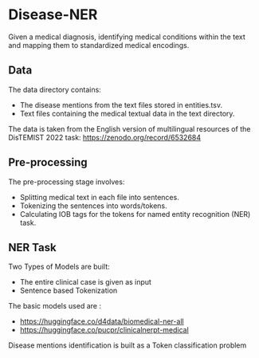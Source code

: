 # Disease-NER
Given a medical diagnosis, identifying medical conditions within the text and mapping them to standardized medical encodings.

## Data
The data directory contains:
- The disease mentions from the text files stored in entities.tsv.
- Text files containing the medical textual data in the text directory.

The data is taken from the English version of multilingual resources of the DisTEMIST 2022 task: https://zenodo.org/record/6532684  

## Pre-processing
The pre-processing stage involves:
- Splitting medical text in each file into sentences.
- Tokenizing the sentences into words/tokens.
- Calculating IOB tags for the tokens for named entity recognition (NER) task.

## NER Task
Two Types of Models are built:
- The entire clinical case is given as input
- Sentence based Tokenization

The basic models used are : 
- https://huggingface.co/d4data/biomedical-ner-all
- https://huggingface.co/pucpr/clinicalnerpt-medical

Disease mentions identification is built as a Token classification problem